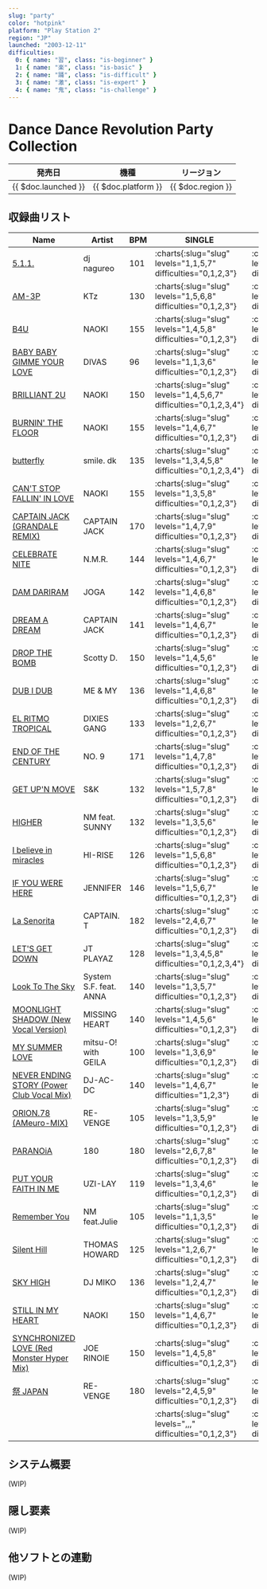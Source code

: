 ```yaml
---
slug: "party"
color: "hotpink"
platform: "Play Station 2"
region: "JP"
launched: "2003-12-11"
difficulties:
  0: { name: "習", class: "is-beginner" }
  1: { name: "楽", class: "is-basic" }
  2: { name: "踊", class: "is-difficult" }
  3: { name: "激", class: "is-expert" }
  4: { name: "鬼", class: "is-challenge" }
---
```


# Dance Dance Revolution Party Collection

|発売日|機種|リージョン|
|------|----|---------|
|{{ $doc.launched }}|{{ $doc.platform }}|{{ $doc.region }}|

## 収録曲リスト

|Name|Artist|BPM|SINGLE|DOUBLE|
|----|------|---|------|------|
|[5.1.1.](/songs/5-1-1)|dj nagureo|101|:charts{:slug="slug" levels="1,1,5,7" difficulties="0,1,2,3"}|:charts{:slug="slug" levels="2,5,8" difficulties="1,2,3"}|
|[AM-3P](/songs/am-3p)|KTz|130|:charts{:slug="slug" levels="1,5,6,8" difficulties="0,1,2,3"}|:charts{:slug="slug" levels="5,6,7" difficulties="1,2,3"}|
|[B4U](/songs/b4u)|NAOKI|155|:charts{:slug="slug" levels="1,4,5,8" difficulties="0,1,2,3"}|:charts{:slug="slug" levels="4,6,7" difficulties="1,2,3"}|
|[BABY BABY GIMME YOUR LOVE](/songs/baby-baby-gimme-your-love)|DIVAS|96|:charts{:slug="slug" levels="1,1,3,6" difficulties="0,1,2,3"}|:charts{:slug="slug" levels="2,4,6" difficulties="1,2,3"}|
|[BRILLIANT 2U](/songs/brilliant-2u)|NAOKI|150|:charts{:slug="slug" levels="1,4,5,6,7" difficulties="0,1,2,3,4"}|:charts{:slug="slug" levels="4,5,7,8" difficulties="1,2,3,4"}|
|[BURNIN' THE FLOOR](/songs/burnin-the-floor)|NAOKI|155|:charts{:slug="slug" levels="1,4,6,7" difficulties="0,1,2,3"}|:charts{:slug="slug" levels="4,6,8" difficulties="1,2,3"}|
|[butterfly](/songs/butterfly)|smile. dk|135|:charts{:slug="slug" levels="1,3,4,5,8" difficulties="0,1,2,3,4"}|:charts{:slug="slug" levels="4,5,6,8" difficulties="1,2,3,4"}|
|[CAN'T STOP FALLIN' IN LOVE](/songs/cant-stop-fallin-in-love)|NAOKI|155|:charts{:slug="slug" levels="1,3,5,8" difficulties="0,1,2,3"}|:charts{:slug="slug" levels="3,4,8" difficulties="1,2,3"}|
|[CAPTAIN JACK (GRANDALE REMIX)](/songs/captain-jack)|CAPTAIN JACK|170|:charts{:slug="slug" levels="1,4,7,9" difficulties="0,1,2,3"}|:charts{:slug="slug" levels="5,7,9" difficulties="1,2,3"}|
|[CELEBRATE NITE](/songs/celebrate-nite)|N.M.R.|144|:charts{:slug="slug" levels="1,4,6,7" difficulties="0,1,2,3"}|:charts{:slug="slug" levels="4,6,7" difficulties="1,2,3"}|
|[DAM DARIRAM](/songs/dam-dariram)|JOGA|142|:charts{:slug="slug" levels="1,4,6,8" difficulties="0,1,2,3"}|:charts{:slug="slug" levels="4,5,8" difficulties="1,2,3"}|
|[DREAM A DREAM](/songs/dream-a-dream)|CAPTAIN JACK|141|:charts{:slug="slug" levels="1,4,6,7" difficulties="0,1,2,3"}|:charts{:slug="slug" levels="4,6,7" difficulties="1,2,3"}|
|[DROP THE BOMB](/songs/drop-the-bomb)|Scotty D.|150|:charts{:slug="slug" levels="1,4,5,6" difficulties="0,1,2,3"}|:charts{:slug="slug" levels="4,5,6" difficulties="1,2,3"}|
|[DUB I DUB](/songs/dub-i-dub)|ME & MY|136|:charts{:slug="slug" levels="1,4,6,8" difficulties="0,1,2,3"}|:charts{:slug="slug" levels="5,7,7" difficulties="1,2,3"}|
|[EL RITMO TROPICAL](/songs/el-ritmo-tropical)|DIXIES GANG|133|:charts{:slug="slug" levels="1,2,6,7" difficulties="0,1,2,3"}|:charts{:slug="slug" levels=",," difficulties="1,2,3"}|
|[END OF THE CENTURY](/songs/end-of-the-century)|NO. 9|171|:charts{:slug="slug" levels="1,4,7,8" difficulties="0,1,2,3"}|:charts{:slug="slug" levels="5,6,9" difficulties="1,2,3"}|
|[GET UP'N MOVE](/songs/get-up-n-move)|S&K|132|:charts{:slug="slug" levels="1,5,7,8" difficulties="0,1,2,3"}|:charts{:slug="slug" levels="6,7,7" difficulties="1,2,3"}|
|[HIGHER](/songs/higher)|NM feat. SUNNY|132|:charts{:slug="slug" levels="1,3,5,6" difficulties="0,1,2,3"}|:charts{:slug="slug" levels="3,5,7" difficulties="1,2,3"}|
|[I believe in miracles](/songs/i-believe-in-miracles)|HI-RISE|126|:charts{:slug="slug" levels="1,5,6,8" difficulties="0,1,2,3"}|:charts{:slug="slug" levels="6,7,8" difficulties="1,2,3"}|
|[IF YOU WERE HERE](/songs/if-you-were-here)|JENNIFER|146|:charts{:slug="slug" levels="1,5,6,7" difficulties="0,1,2,3"}|:charts{:slug="slug" levels="6,7,7" difficulties="1,2,3"}|
|[La Senorita](/songs/la-senorita)|CAPTAIN. T|182|:charts{:slug="slug" levels="2,4,6,7" difficulties="0,1,2,3"}|:charts{:slug="slug" levels="4,6,9" difficulties="1,2,3"}|
|[LET'S GET DOWN](/songs/lets-get-down)|JT PLAYAZ|128|:charts{:slug="slug" levels="1,3,4,5,8" difficulties="0,1,2,3,4"}|:charts{:slug="slug" levels="3,4,7,7" difficulties="1,2,3"}|
|[Look To The Sky](/songs/look-to-the-sky)|System S.F. feat. ANNA|140|:charts{:slug="slug" levels="1,3,5,7" difficulties="0,1,2,3"}|:charts{:slug="slug" levels="2,5,7" difficulties="1,2,3"}|
|[MOONLIGHT SHADOW (New Vocal Version)](/songs/moonlight-shadow)|MISSING HEART|140|:charts{:slug="slug" levels="1,4,5,6" difficulties="0,1,2,3"}|:charts{:slug="slug" levels="4,5,7" difficulties="1,2,3"}|
|[MY SUMMER LOVE](/songs/my-summer-love)|mitsu-O! with GEILA|100|:charts{:slug="slug" levels="1,3,6,9" difficulties="0,1,2,3"}|:charts{:slug="slug" levels="3,5,8" difficulties="1,2,3"}|
|[NEVER ENDING STORY (Power Club Vocal Mix)](/songs/never-ending-story)|DJ-AC-DC|140|:charts{:slug="slug" levels="1,4,6,7" difficulties="1,2,3"}|:charts{:slug="slug" levels="3,7,8" difficulties="1,2,3"}|
|[ORION.78 (AMeuro-MIX)](/songs/orion-78-ameuro)|RE-VENGE|105|:charts{:slug="slug" levels="1,3,5,9" difficulties="0,1,2,3"}|:charts{:slug="slug" levels="3,5,7" difficulties="1,2,3"}|
|[PARANOiA](/songs/paranoia)|180|180|:charts{:slug="slug" levels="2,6,7,8" difficulties="0,1,2,3"}|:charts{:slug="slug" levels="7,8,9" difficulties="1,2,3"}|
|[PUT YOUR FAITH IN ME](/songs/put-your-faith-in-me)|UZI-LAY|119|:charts{:slug="slug" levels="1,3,4,6" difficulties="0,1,2,3"}|:charts{:slug="slug" levels="4,5,6" difficulties="1,2,3"}|
|[Remember You](/songs/remember-you)|NM feat.Julie|105|:charts{:slug="slug" levels="1,1,3,5" difficulties="0,1,2,3"}|:charts{:slug="slug" levels="1,3,5" difficulties="1,2,3"}|
|[Silent Hill](/songs/silent-hill)|THOMAS HOWARD|125|:charts{:slug="slug" levels="1,2,6,7" difficulties="0,1,2,3"}|:charts{:slug="slug" levels="4,5,7" difficulties="1,2,3"}|
|[SKY HIGH](/songs/sky-high-miko)|DJ MIKO|136|:charts{:slug="slug" levels="1,2,4,7" difficulties="0,1,2,3"}|:charts{:slug="slug" levels="3,5,7" difficulties="1,2,3"}|
|[STILL IN MY HEART](/songs/still-in-my-heart)|NAOKI|150|:charts{:slug="slug" levels="1,4,6,7" difficulties="0,1,2,3"}|:charts{:slug="slug" levels="4,5,7" difficulties="1,2,3"}|
|[SYNCHRONIZED LOVE (Red Monster Hyper Mix)](/songs/synchronized-love)|JOE RINOIE|150|:charts{:slug="slug" levels="1,4,5,8" difficulties="0,1,2,3"}|:charts{:slug="slug" levels="4,6,8" difficulties="1,2,3"}|
|[祭 JAPAN](/songs/matsuri-japan)|RE-VENGE|180|:charts{:slug="slug" levels="2,4,5,9" difficulties="0,1,2,3"}|:charts{:slug="slug" levels="4,6,8" difficulties="1,2,3"}|
|[](/songs/)|||:charts{:slug="slug" levels=",,," difficulties="0,1,2,3"}|:charts{:slug="slug" levels=",," difficulties="1,2,3"}|

## システム概要

(WIP)

## 隠し要素

(WIP)

## 他ソフトとの連動

(WIP)
